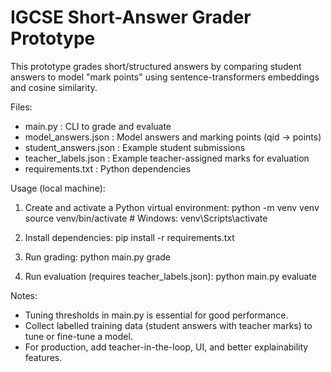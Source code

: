 IGCSE Short-Answer Grader Prototype
==================================

This prototype grades short/structured answers by comparing student answers to model "mark points"
using sentence-transformers embeddings and cosine similarity.

Files:
- main.py               : CLI to grade and evaluate
- model_answers.json    : Model answers and marking points (qid -> points)
- student_answers.json  : Example student submissions
- teacher_labels.json   : Example teacher-assigned marks for evaluation
- requirements.txt      : Python dependencies

Usage (local machine):
1. Create and activate a Python virtual environment:
   python -m venv venv
   source venv/bin/activate   # Windows: venv\Scripts\activate

2. Install dependencies:
   pip install -r requirements.txt

3. Run grading:
   python main.py grade

4. Run evaluation (requires teacher_labels.json):
   python main.py evaluate

Notes:
- Tuning thresholds in main.py is essential for good performance.
- Collect labelled training data (student answers with teacher marks) to tune or fine-tune a model.
- For production, add teacher-in-the-loop, UI, and better explainability features.
